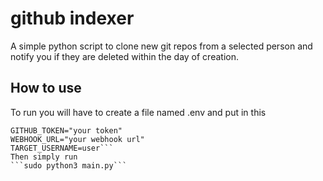 # github indexer
A simple python script to clone new git repos from a selected person and notify you if they are deleted within the day of creation.
## How to use
To run you will have to create a file named .env and put in this
```
GITHUB_TOKEN="your token"
WEBHOOK_URL="your webhook url"
TARGET_USERNAME=user```
Then simply run 
```sudo python3 main.py```